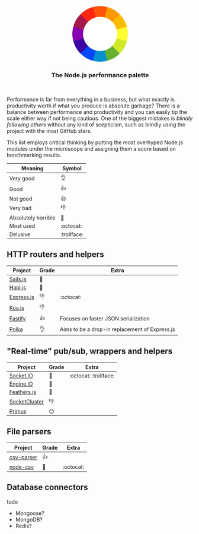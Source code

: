 <div align="center"><img src="palette.png" width="150" height="150" /></div>
<h3 align="center">The Node.js performance palette</h3>
<br />

Performance is far from everything in a business, but what exactly is productivity worth if what you produce is absolute garbage? There is a balance between performance and productivity and you can easily tip the scale either way if not being cautious. One of the biggest mistakes is *blindly following others* without any kind of scepticism, such as blindly using the project with the most GitHub stars.

This list employs critical thinking by putting the most overhyped Node.js modules under the microscope and assigning them a score based on benchmarking results.

Meaning | Symbol
--- | ---
Very good | :ok_hand:
Good | :thumbsup:
Not good | :neutral_face:
Very bad | :thumbsdown:
Absolutely horrible | :shit:
Most used | :octocat:
Delusive | :trollface:

## HTTP routers and helpers

Project | Grade | Extra
--- | --- | ---
[Sails.js](https://github.com/balderdashy/sails) | :shit:
[Hapi.js](https://github.com/hapijs/hapi) | :shit:
[Express.js](https://github.com/expressjs/express) | :thumbsdown: | :octocat:
[Koa.js](https://github.com/koajs/koa) | :thumbsdown:
[Fastify](https://github.com/fastify/fastify) | :thumbsup: | Focuses on faster JSON serialization
[Polka](https://github.com/lukeed/polka) | :ok_hand: | Aims to be a drop-in replacement of Express.js

## "Real-time" pub/sub, wrappers and helpers

Project | Grade | Extra
--- | --- | ---
[Socket.IO](https://github.com/socketio/socket.io) | :shit: | :octocat: :trollface:
[Engine.IO](https://github.com/socketio/engine.io) | :shit:
[Feathers.js](https://github.com/feathersjs/feathers) | :shit:
[SocketCluster](https://github.com/SocketCluster/socketcluster) | :thumbsdown:
[Primus](https://github.com/primus/primus) | :neutral_face:

## File parsers
Project | Grade | Extra
--- | --- | ---
[csv-parser](https://github.com/mafintosh/csv-parser) | :thumbsup:
[node-csv](https://github.com/adaltas/node-csv) | :shit: | :octocat:

## Database connectors

todo

* Mongoose?
* MongoDB?
* Redis?
